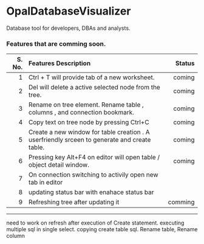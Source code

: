 # OpalDatabaseVisualizer
Database tool for developers,  DBAs and analysts.


### Features that are comming soon.


| S. No.        | Features Description | Status  |
| -------------:|:-------------| -----:|
|1|Ctrl + T will provide tab of a new worksheet. | coming |
|2|Del will delete a active selected node from the tree.|coming |
|3|Rename on tree element. Rename table , columns , and connection bookmark.|coming |
|4|Copy text on tree node by pressing Ctrl+C|coming |
|5|Create a new window for table creation . A userfriendly srceen to generate and create table.|coming |
|6|Pressing key Alt+F4 on editor will open table / object detail window.|coming |
|7|On connection switching to activily open new tab in editor||
|8|updating status bar with enahace status bar||
|9|Refreshing tree after updating it|comming|



---
need to work on refresh after execution of Create statement. 
executing multiple sql in single select.
copying create table sql.
Rename table, 
Rename column